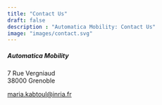 ```yaml
---
title: "Contact Us"
draft: false
description : "Automatica Mobility: Contact Us"
image: "images/contact.svg"
---
```


##### Automatica Mobility
7 Rue Vergniaud\
38000 Grenoble

maria.kabtoul@inria.fr